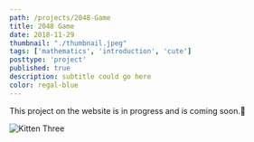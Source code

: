 ```yaml
---
path: /projects/2048-Game
title: 2048 Game
date: 2018-11-29
thumbnail: "./thumbnail.jpeg"
tags: ['mathematics', 'introduction', 'cute']
posttype: 'project'
published: true
description: subtitle could go here
color: regal-blue
---
```


This project on the website is in progress and is coming soon.<span aria-label="image">🤭</span>

![Kitten Three](/thumbnail.jpeg)